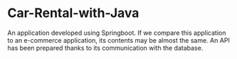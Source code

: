# Car-Rental-with-Java
An application developed using Springboot. If we compare this application to an e-commerce application, its contents may be almost the same. An API has been prepared thanks to its communication with the database.
